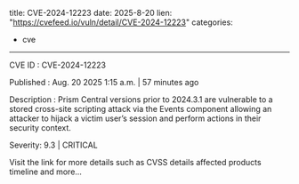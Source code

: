  
title: CVE-2024-12223
date: 2025-8-20
lien: "https://cvefeed.io/vuln/detail/CVE-2024-12223"
categories:
  - cve
---

CVE ID : CVE-2024-12223

Published :  Aug. 20
2025
1:15 a.m. | 57 minutes ago

Description : Prism Central versions prior to 2024.3.1 are vulnerable to a stored cross-site scripting attack via the Events component
allowing an attacker to hijack a victim user’s session and perform actions in their security context.

Severity: 9.3 | CRITICAL

Visit the link for more details
such as CVSS details
affected products
timeline
and more...
